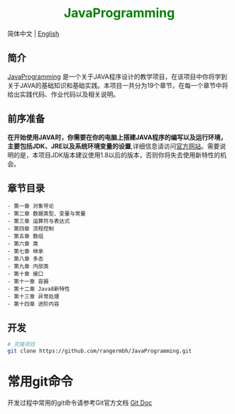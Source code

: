 <h1 align="center" style="color: green">JavaProgramming</h1>

简体中文 | [English](./README.md)

## 简介

[JavaProgramming](https://github.com/rangermbh/JavaProgramming.git)
是一个关于JAVA程序设计的教学项目，在该项目中你将学到关于JAVA的基础知识和基础实践。本项目一共分为19个章节，在每一个章节中将给出实践代码、作业代码以及相关说明。

## 前序准备

**在开始使用JAVA时，你需要在你的电脑上搭建JAVA程序的编写以及运行环境，主要包括JDK、JRE以及系统环境变量的设置**,详细信息请访问[官方网站](https://www.oracle.com/java/technologies/javase-downloads.html)。需要说明的是，本项目JDK版本建议使用1.8以后的版本，否则你将失去使用新特性的机会。

## 章节目录

```
- 第一章 对象导论
- 第二章 数据类型、变量与常量
- 第三章 运算符与表达式
- 第四章 流程控制
- 第五章 数组
- 第六章 类
- 第七章 继承
- 第八章 多态
- 第九章 内部类
- 第十章 接口
- 第十一章 容器
- 第十二章 Java8新特性
- 第十三章 异常处理
- 第十四章 进阶内容
```

## 开发
```bash
# 克隆项目
git clone https://github.com/rangermbh/JavaProgramming.git
```
# 常用git命令
开发过程中常用的git命令请参考Git官方文档 [Git Doc](https://git-scm.com/docs)
